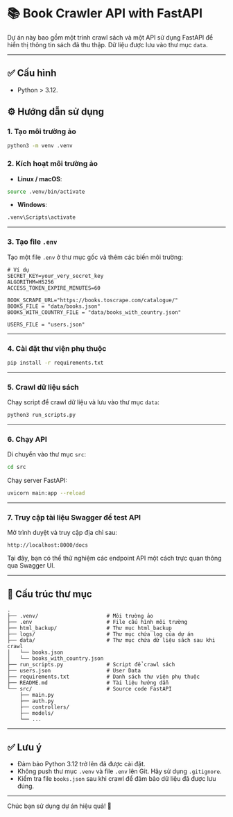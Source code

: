 # 📚 Book Crawler API with FastAPI

Dự án này bao gồm một trình crawl sách và một API sử dụng FastAPI để hiển thị thông tin sách đã thu thập. Dữ liệu được lưu vào thư mục `data`.

---
## ✅ Cấu hình

- Python > 3.12.

## ⚙️ Hướng dẫn sử dụng

### 1. Tạo môi trường ảo

```bash
python3 -m venv .venv
```

### 2. Kích hoạt môi trường ảo

- **Linux / macOS**:

```bash
source .venv/bin/activate
```

- **Windows**:

```bash
.venv\Scripts\activate
```

---

### 3. Tạo file `.env`

Tạo một file `.env` ở thư mục gốc và thêm các biến môi trường:

```env
# Ví dụ 
SECRET_KEY=your_very_secret_key
ALGORITHM=HS256
ACCESS_TOKEN_EXPIRE_MINUTES=60

BOOK_SCRAPE_URL="https://books.toscrape.com/catalogue/"
BOOKS_FILE = "data/books.json"
BOOKS_WITH_COUNTRY_FILE = "data/books_with_country.json"

USERS_FILE = "users.json"
```

---

### 4. Cài đặt thư viện phụ thuộc

```bash
pip install -r requirements.txt
```

---

### 5. Crawl dữ liệu sách

Chạy script để crawl dữ liệu và lưu vào thư mục `data`:

```bash
python3 run_scripts.py
```

---

### 6. Chạy API

Di chuyển vào thư mục `src`:

```bash
cd src
```

Chạy server FastAPI:

```bash
uvicorn main:app --reload
```

---

### 7. Truy cập tài liệu Swagger để test API

Mở trình duyệt và truy cập địa chỉ sau:

```
http://localhost:8000/docs
```

Tại đây, bạn có thể thử nghiệm các endpoint API một cách trực quan thông qua Swagger UI.

---

## 📁 Cấu trúc thư mục

```
.
├── .venv/                      # Môi trường ảo 
├── .env                        # File cấu hình môi trường
├── html_backup/                # Thư mục html_backup
├── logs/                       # Thư mục chứa log của dự án
├── data/                       # Thư mục chứa dữ liệu sách sau khi crawl
│   └── books.json
│   └── books_with_country.json
├── run_scripts.py              # Script để crawl sách
├── users.json                  # User Data
├── requirements.txt            # Danh sách thư viện phụ thuộc
├── README.md                   # Tài liệu hướng dẫn
└── src/                        # Source code FastAPI
    ├── main.py
    ├── auth.py
    ├── controllers/
    ├── models/
    └── ...
```

---

## ✅ Lưu ý

- Đảm bảo Python 3.12 trở lên đã được cài đặt.
- Không push thư mục `.venv` và file `.env` lên Git. Hãy sử dụng `.gitignore`.
- Kiểm tra file `books.json` sau khi crawl để đảm bảo dữ liệu đã được lưu đúng.

---

Chúc bạn sử dụng dự án hiệu quả! 🚀